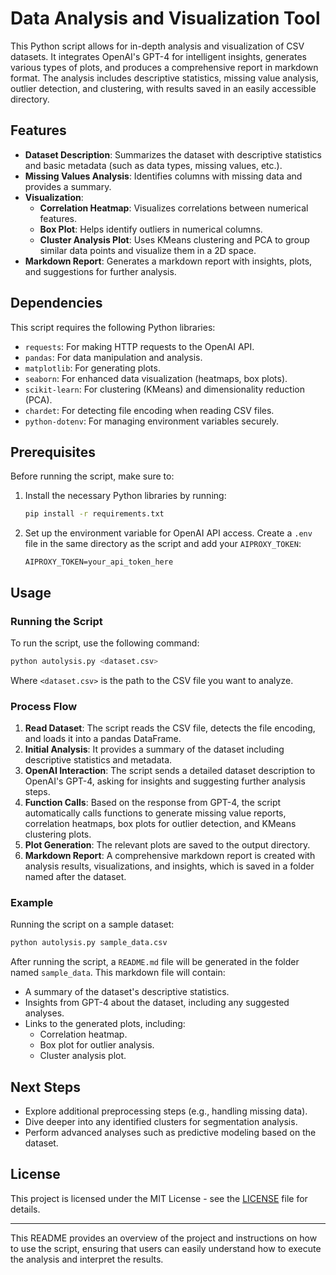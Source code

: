 # Data Analysis and Visualization Tool

This Python script allows for in-depth analysis and visualization of CSV datasets. It integrates OpenAI's GPT-4 for intelligent insights, generates various types of plots, and produces a comprehensive report in markdown format. The analysis includes descriptive statistics, missing value analysis, outlier detection, and clustering, with results saved in an easily accessible directory.

## Features

- **Dataset Description**: Summarizes the dataset with descriptive statistics and basic metadata (such as data types, missing values, etc.).
- **Missing Values Analysis**: Identifies columns with missing data and provides a summary.
- **Visualization**:
  - **Correlation Heatmap**: Visualizes correlations between numerical features.
  - **Box Plot**: Helps identify outliers in numerical columns.
  - **Cluster Analysis Plot**: Uses KMeans clustering and PCA to group similar data points and visualize them in a 2D space.
- **Markdown Report**: Generates a markdown report with insights, plots, and suggestions for further analysis.
  
## Dependencies

This script requires the following Python libraries:

- `requests`: For making HTTP requests to the OpenAI API.
- `pandas`: For data manipulation and analysis.
- `matplotlib`: For generating plots.
- `seaborn`: For enhanced data visualization (heatmaps, box plots).
- `scikit-learn`: For clustering (KMeans) and dimensionality reduction (PCA).
- `chardet`: For detecting file encoding when reading CSV files.
- `python-dotenv`: For managing environment variables securely.

## Prerequisites

Before running the script, make sure to:

1. Install the necessary Python libraries by running:

    ```bash
    pip install -r requirements.txt
    ```

2. Set up the environment variable for OpenAI API access. Create a `.env` file in the same directory as the script and add your `AIPROXY_TOKEN`:

    ```
    AIPROXY_TOKEN=your_api_token_here
    ```

## Usage

### Running the Script

To run the script, use the following command:

```bash
python autolysis.py <dataset.csv>
```

Where `<dataset.csv>` is the path to the CSV file you want to analyze.

### Process Flow

1. **Read Dataset**: The script reads the CSV file, detects the file encoding, and loads it into a pandas DataFrame.
2. **Initial Analysis**: It provides a summary of the dataset including descriptive statistics and metadata.
3. **OpenAI Interaction**: The script sends a detailed dataset description to OpenAI's GPT-4, asking for insights and suggesting further analysis steps.
4. **Function Calls**: Based on the response from GPT-4, the script automatically calls functions to generate missing value reports, correlation heatmaps, box plots for outlier detection, and KMeans clustering plots.
5. **Plot Generation**: The relevant plots are saved to the output directory.
6. **Markdown Report**: A comprehensive markdown report is created with analysis results, visualizations, and insights, which is saved in a folder named after the dataset.

### Example

Running the script on a sample dataset:

```bash
python autolysis.py sample_data.csv
```

After running the script, a `README.md` file will be generated in the folder named `sample_data`. This markdown file will contain:

- A summary of the dataset's descriptive statistics.
- Insights from GPT-4 about the dataset, including any suggested analyses.
- Links to the generated plots, including:
  - Correlation heatmap.
  - Box plot for outlier analysis.
  - Cluster analysis plot.

## Next Steps

- Explore additional preprocessing steps (e.g., handling missing data).
- Dive deeper into any identified clusters for segmentation analysis.
- Perform advanced analyses such as predictive modeling based on the dataset.

## License

This project is licensed under the MIT License - see the [LICENSE](LICENSE) file for details.

---

This README provides an overview of the project and instructions on how to use the script, ensuring that users can easily understand how to execute the analysis and interpret the results.